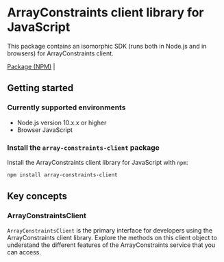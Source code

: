 # ArrayConstraints client library for JavaScript

This package contains an isomorphic SDK (runs both in Node.js and in browsers) for ArrayConstraints client.



[Package (NPM)](https://www.npmjs.com/package/array-constraints-client) |

## Getting started

### Currently supported environments

- Node.js version 10.x.x or higher
- Browser JavaScript


### Install the `array-constraints-client` package

Install the ArrayConstraints client library for JavaScript with `npm`:

```bash
npm install array-constraints-client
```


## Key concepts

### ArrayConstraintsClient

`ArrayConstraintsClient` is the primary interface for developers using the ArrayConstraints client library. Explore the methods on this client object to understand the different features of the ArrayConstraints service that you can access.

